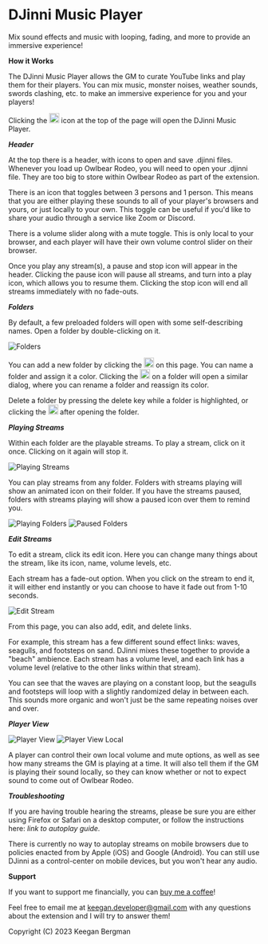 # DJinni Music Player

Mix sound effects and music with looping, fading, and more to provide an immersive experience!

**How it Works**

The DJinni Music Player allows the GM to curate YouTube links and play them for their players. You can mix music, monster noises, weather sounds, swords clashing, etc. to make an immersive experience for you and your players!

Clicking the <img src="https://raw.githubusercontent.com/kgbergman/music-player/main/src/icon.svg" width=20 alt="DJinni Icon"> icon at the top of the page will open the DJinni Music Player.


***Header***

At the top there is a header, with icons to open and save .djinni files. Whenever you load up Owlbear Rodeo, you will need to open your .djinni file. They are too big to store within Owlbear Rodeo as part of the extension.

There is an icon that toggles between 3 persons and 1 person. This means that you are either playing these sounds to all of your player's browsers and yours, or just locally to your own. This toggle can be useful if you'd like to share your audio through a service like Zoom or Discord.

There is a volume slider along with a mute toggle. This is only local to your browser, and each player will have their own volume control slider on their browser.

Once you play any stream(s), a pause and stop icon will appear in the header. Clicking the pause icon will pause all streams, and turn into a play icon, which allows you to resume them. Clicking the stop icon will end all streams immediately with no fade-outs.


***Folders***

By default, a few preloaded folders will open with some self-describing names. Open a folder by double-clicking on it.

![Folders](https://raw.githubusercontent.com/kgbergman/music-player/main/docs/folders.jpg)

You can add a new folder by clicking the <img src="https://raw.githubusercontent.com/kgbergman/music-player/main/src/icon.svg" width=20 alt="Plus Icon"> on this page. You can name a folder and assign it a color. Clicking the <img src="https://raw.githubusercontent.com/kgbergman/music-player/main/src/icon.svg" width=20 alt="Edit Icon"> on a folder will open a similar dialog, where you can rename a folder and reassign its color. 

Delete a folder by pressing the delete key while a folder is highlighted, or clicking the <img src="https://raw.githubusercontent.com/kgbergman/music-player/main/src/icon.svg" width=20 alt="Delete Icon"> after opening the folder.


***Playing Streams***

Within each folder are the playable streams. To play a stream, click on it once. Clicking on it again will stop it.  

![Playing Streams](https://raw.githubusercontent.com/kgbergman/music-player/main/docs/playingstreams.jpg)

You can play streams from any folder. Folders with streams playing will show an animated icon on their folder. If you have the streams paused, folders with streams playing will show a paused icon over them to remind you.

![Playing Folders](https://raw.githubusercontent.com/kgbergman/music-player/main/docs/playingfolders.jpg)
![Paused Folders](https://raw.githubusercontent.com/kgbergman/music-player/main/docs/pausedfolders.jpg)


***Edit Streams***

To edit a stream, click its edit icon. Here you can change many things about the stream, like its icon, name, volume levels, etc.

Each stream has a fade-out option. When you click on the stream to end it, it will either end instantly or you can choose to have it fade out from 1-10 seconds. 

![Edit Stream](https://raw.githubusercontent.com/kgbergman/music-player/main/docs/editstream.jpg)

From this page, you can also add, edit, and delete links.

For example, this stream has a few different sound effect links: waves, seagulls, and footsteps on sand. DJinni mixes these together to provide a "beach" ambience. Each stream has a volume level, and each link has a volume level (relative to the other links within that stream). 

You can see that the waves are playing on a constant loop, but the seagulls and footsteps will loop with a slightly randomized delay in between each. This sounds more organic and won't just be the same repeating noises over and over. 


***Player View***

![Player View](https://raw.githubusercontent.com/kgbergman/music-player/main/docs/playerview.jpg)
![Player View Local](https://raw.githubusercontent.com/kgbergman/music-player/main/docs/playerviewlocal.jpg)

A player can control their own local volume and mute options, as well as see how many streams the GM is playing at a time. It will also tell them if the GM is playing their sound locally, so they can know whether or not to expect sound to come out of Owlbear Rodeo.


***Troubleshooting***

If you are having trouble hearing the streams, please be sure you are either using Firefox or Safari on a desktop computer, or follow the instructions here: *link to autoplay guide.*

There is currently no way to autoplay streams on mobile browsers due to policies enacted from by Apple (iOS) and Google (Android). You can still use DJinni as a control-center on mobile devices, but you won't hear any audio.


**Support**

If you want to support me financially, you can [buy me a coffee](https://www.buymeacoffee.com/keegandev)!

Feel free to email me at keegan.developer@gmail.com with any questions about the extension and I will try to answer them!

Copyright (C) 2023 Keegan Bergman

